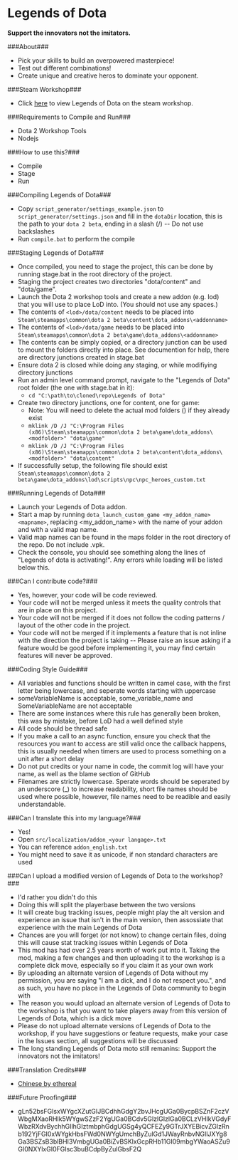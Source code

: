Legends of Dota
=====

**Support the innovators not the imitators.**

###About###
 - Pick your skills to build an overpowered masterpiece!
 - Test out different combinations!
 - Create unique and creative heros to dominate your opponent.

###Steam Workshop###
 - Click [here](https://steamcommunity.com/sharedfiles/filedetails/?id=296590332) to view Legends of Dota on the steam workshop.

###Requirements to Compile and Run###
 - Dota 2 Workshop Tools
 - Nodejs

###How to use this?###
 - Compile
 - Stage
 - Run

###Compiling Legends of Dota###
 - Copy `script_generator/settings_example.json` to `script_generator/settings.json` and fill in the `dotaDir` location, this is the path to your `dota 2 beta`, ending in a slash (/) -- Do not use backslashes
 - Run `compile.bat` to perform the compile

###Staging Legends of Dota###
 - Once compiled, you need to stage the project, this can be done by running stage.bat in the root directory of the project.
 - Staging the project creates two directories "dota/content" and "dota/game".
 - Launch the Dota 2 workshop tools and create a new addon (e.g. lod) that you will use to place LoD into. (You should not use any spaces.)
 - The contents of `<lod>/dota/content` needs to be placed into `Steam\steamapps\common\dota 2 beta\content\dota_addons\<addonname>`
 - The contents of `<lod>/dota/game` needs to be placed into `Steam\steamapps\common\dota 2 beta\game\dota_addons\<addonname>`
 - The contents can be simply copied, or a directory junction can be used to mount the folders directly into place. See documention for help, there are directory junctions created in stage.bat
  - Ensure dota 2 is closed while doing any staging, or while modifiying directory junctions
  - Run an admin level command prompt, navigate to the "Legends of Dota" root folder (the one with stage.bat in it):
    - `cd "C:\path\to\cloned\repo\Legends of Dota"`
  - Create two directory junctions, one for content, one for game:
    - Note: You will need to delete the actual mod folders (<modfolder>) if they already exist
    - `mklink /D /J "C:\Program Files (x86)\Steam\steamapps\common\dota 2 beta\game\dota_addons\<modfolder>" "dota\game"`
    - `mklink /D /J "C:\Program Files (x86)\Steam\steamapps\common\dota 2 beta\content\dota_addons\<modfolder>" "dota\content"`
 - If successfully setup, the following file should exist `Steam\steamapps\common\dota 2 beta\game\dota_addons\lod\scripts\npc\npc_heroes_custom.txt`

###Running Legends of Dota###
 - Launch your Legends of Dota addon.
 - Start a map by running `dota_launch_custom_game <my_addon_name> <mapname>`, replacing <my_addon_name> with the name of your addon and <mapname> with a valid map name.
  - Valid map names can be found in the maps folder in the root directory of the repo. Do not include .vpk.
 - Check the console, you should see something along the lines of "Legends of dota is activating!". Any errors while loading will be listed below this.

###Can I contribute code?###
 - Yes, however, your code will be code reviewed.
 - Your code will not be merged unless it meets the quality controls that are in place on this project.
 - Your code will not be merged if it does not follow the coding patterns / layout of the other code in the project.
 - Your code will not be merged if it implements a feature that is not inline with the direction the project is taking -- Please raise an issue asking if a feature would be good before implementing it, you may find certain features will never be approved.

###Coding Style Guide###
 - All variables and functions should be written in camel case, with the first letter being lowercase, and seperate words starting with uppercase
  - someVariableName is acceptable, some_variable_name and SomeVariableName are not acceptable
  - There are some instances where this rule has generally been broken, this was by mistake, before LoD had a well defined style
 - All code should be thread safe
  - If you make a call to an async function, ensure you check that the resources you want to access are still valid once the callback happens, this is usually needed when timers are used to process something on a unit after a short delay
 - Do not put credits or your name in code, the commit log will have your name, as well as the blame section of GitHub
 - Filenames are strictly lowercase. Sperate words should be seperated by an underscore (_) to increase readability, short file names should be used where possible, however, file names need to be readible and easily understandable.

###Can I translate this into my language?###
 - Yes!
 - Open `src/localization/addon_<your langage>.txt`
 - You can reference `addon_english.txt`
 - You might need to save it as unicode, if non standard characters are used

###Can I upload a modified version of Legends of Dota to the workshop?###
 - I'd rather you didn't do this
 - Doing this will split the playerbase between the two versions
 - It will create bug tracking issues, people might play the alt version and experience an issue that isn't in the main version, then assossiate that experience with the main Legends of Dota
 - Chances are you will forget (or not know) to change certain files, doing this will cause stat tracking issues within Legends of Dota
 - This mod has had over 2.5 years worth of work put into it. Taking the mod, making a few changes and then uploading it to the workshop is a complete dick move, especially so if you claim it as your own work
 - By uploading an alternate version of Legends of Dota without my permission, you are saying "I am a dick, and I do not respect you.", and as such, you have no place in the Legends of Dota community to begin with
 - The reason you would upload an alternate version of Legends of Dota to the workshop is that you want to take players away from this version of Legends of Dota, which is a dick move
 - Please do not upload alternate versions of Legends of Dota to the workshop, if you have suggestions or feature requests, make your case in the Issues section, all suggestions will be discussed
 - The long standing Legends of Dota moto still remanins: Support the innovators not the imitators!

###Translation Credits###
 - [Chinese by ethereal](http://steamcommunity.com/profiles/76561198124343304/)

###Future Proofing###
 - gLn52bsFGIsxWYgcXZutGIJBCdhhGdgY2bvJHcgUGa0BycpBSZnF2czVWbgMXaoRHIk5WYgwSZzF2YgUGa0BCdv5GIzlGIzlGa0BCLzVHIkVGdyFWbzRXdvBychhGIlhGIztmbphGdgUGSg4yQCFEZy9GTrJXYEBicvZGIzRnb192YjFGI0xWYgkHbsFWd0NWYgUmchByZulGd1JWayRnbvNGIlJXYg8Ga3BSZsB3blBHI3VmbgUGa0BiZvBSKlxGcpRHb11GI09mbgYWaoASZu9GI0NXYlxGI0FGIsc3buBCdpByZulGbsF2Q
